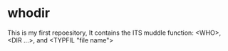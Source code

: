 # whodir
This is my first repoesitory, It contains the ITS muddle function: &lt;WHO>, &lt;DIR ...>, and  &lt;TYPFIL "file name">
